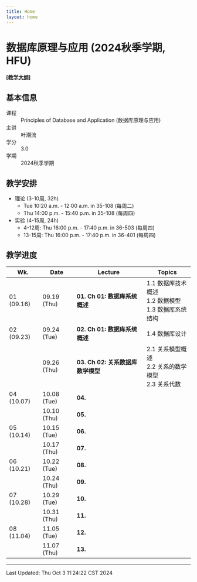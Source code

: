 ```yaml
---
title: Home
layout: home
---
```


# 数据库原理与应用 (2024秋季学期, HFU)

**\[[教学大纲](syllabus.pdf)\]**

## 基本信息

<dl>
  <dt>课程</dt>
  <dd>Principles of Database and Application (数据库原理与应用)</dd>
  <dt>主讲</dt>
  <dd>叶潮流</dd>
  <dt>学分</dt>
  <dd>3.0</dd>
  <dt>学期</dt>
  <dd>2024秋季学期</dd>
</dl>

## 教学安排

- 理论 (3-10周, 32h)
	- Tue 10:20 a.m. - 12:00 a.m. in 35-108 (每周二)
	- Thu 14:00 p.m. - 15:40 p.m. in 35-108 (每周四)
- 实验 (4-15周, 24h)
	- 4-12周: Thu 16:00 p.m. - 17:40 p.m. in 36-503 (每周四)
	- 13-15周: Thu 16:00 p.m. - 17:40 p.m. in 36-401 (每周四)

## 教学进度

| Wk.        | Date        | Lecture                  | Topics                                 |
| ---------- | ----------- | ------------------------ | -------------------------------------- |
| 01 (09.16) | 09.19 (Thu) | **01. Ch 01: 数据库系统概述**   | 1.1 数据库技术概述<br>1.2 数据模型<br>1.3 数据库系统结构 |
| 02 (09.23) | 09.24 (Tue) | **02. Ch 01: 数据库系统概述**   | 1.4 数据库设计                              |
|            | 09.26 (Thu) | **03. Ch 02: 关系数据库数学模型** | 2.1 关系模型概述<br>2.2 关系的数学模型<br>2.3 关系代数  |
| 04 (10.07) | 10.08 (Tue) | **04.**                  |                                        |
|            | 10.10 (Thu) | **05.**                  |                                        |
| 05 (10.14) | 10.15 (Tue) | **06.**                  |                                        |
|            | 10.17 (Thu) | **07.**                  |                                        |
| 06 (10.21) | 10.22 (Tue) | **08.**                  |                                        |
|            | 10.24 (Thu) | **09.**                  |                                        |
| 07 (10.28) | 10.29 (Tue) | **10.**                  |                                        |
|            | 10.31 (Thu) | **11.**                  |                                        |
| 08 (11.04) | 11.05 (Tue) | **12.**                  |                                        |
|            | 11.07 (Thu) | **13.**                  |                                        |

---

Last Updated: Thu Oct  3 11:24:22 CST 2024
